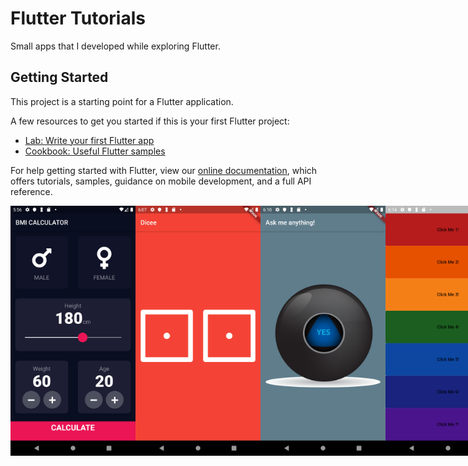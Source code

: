 # Flutter Tutorials

Small apps that I developed while exploring Flutter.

## Getting Started

This project is a starting point for a Flutter application.

A few resources to get you started if this is your first Flutter project:

- [Lab: Write your first Flutter app](https://flutter.dev/docs/get-started/codelab)
- [Cookbook: Useful Flutter samples](https://flutter.dev/docs/cookbook)

For help getting started with Flutter, view our
[online documentation](https://flutter.dev/docs), which offers tutorials,
samples, guidance on mobile development, and a full API reference.


<div style="display:flex;flex-direction:row;">
        <img src="screenshots/bmi_calculator1.png" alt="screen_01" height="400" />
        <img src="screenshots/dicee1.png" alt="screen_02" height="400" />
        <img src="screenshots/magic_8_ball1.png" alt="screen_02" height="400" />
        <img src="screenshots/xylophone1.png" alt="screen_02" height="400" />
        <img src="screenshots/mi_card1.png" alt="screen_02" height="400" />
        <img src="screenshots/destini1.png" alt="screen_02" height="400" />
        <img src="screenshots/bitcoin_ticker1.png" alt="screen_02" height="400" />
        <img src="screenshots/clima1.png" alt="screen_02" height="400" />
        <img src="screenshots/flash_chat1.png" alt="screen_02" height="400" />
        <img src="screenshots/todoey1.png" alt="screen_02" height="400" />
</div>
